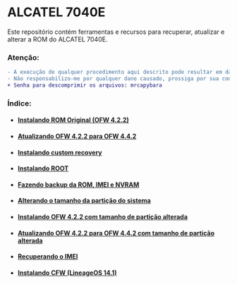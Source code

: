 # ALCATEL 7040E
Este repositório contém ferramentas e recursos para recuperar, atualizar e alterar a ROM do ALCATEL 7040E.

### Atenção:
```diff
- A execução de qualquer procedimento aqui descrito pode resultar em danos permanentes. 
- Não responsabilizo-me por qualquer dano causado, prossiga por sua conta e risco.  
+ Senha para descomprimir os arquivos: mrcapybara
```

### Índice:
- #### <a href="Docs/INSTALL_OFW.md">Instalando ROM Original (OFW 4.2.2)</a>
- #### <a href="Docs/UPDATE_OFW.md">Atualizando OFW 4.2.2 para OFW 4.4.2</a>
- #### <a href="Docs/INSTALL_CR.md">Instalando custom recovery</a>
- #### <a href="Docs/INSTALL_ROOT.md">Instalando ROOT</a>
- #### <a href="Docs/BACKUP.md">Fazendo backup da ROM, IMEI e NVRAM</a>
- #### <a href="Docs/ALTER_SYS.md">Alterando o tamanho da partição do sistema</a>
- #### <a href="Docs/INSTALL_MOD_OFW.md">Instalando OFW 4.2.2 com tamanho de partição alterada</a>
- #### <a href="Docs/UPDATE_MOD_OFW.md">Atualizando OFW 4.2.2 para OFW 4.4.2 com tamanho de partição alterada</a>
- #### <a href="Docs/REC_IMEI.md">Recuperando o IMEI</a>
- #### <a href="Docs/INSTALL_CFW.md">Instalando CFW (LineageOS 14.1)</a>
